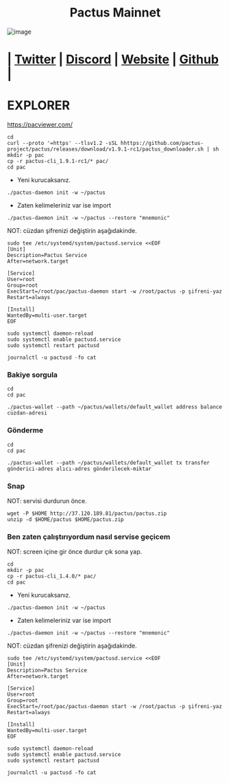 <h1 align="center"> Pactus Mainnet</h1>


![image](https://github.com/0xSocrates/Testnet-Rehberler/assets/108215275/fc854b16-a554-419c-afbf-f99de720060a)

#  | [Twitter](https://twitter.com/pactuschain/) | [Discord](https://discord.gg/pactus-795592769300987944) | [Website](https://pactus.org/) | [Github](https://github.com/pactus-project) |


# EXPLORER

https://pacviewer.com/

```
cd
curl --proto '=https' --tlsv1.2 -sSL hhttps://github.com/pactus-project/pactus/releases/download/v1.9.1-rc1/pactus_downloader.sh | sh
mkdir -p pac
cp -r pactus-cli_1.9.1-rc1/* pac/
cd pac
```
- Yeni kurucaksanız.
```
./pactus-daemon init -w ~/pactus
```
- Zaten kelimeleriniz var ise import
```
./pactus-daemon init -w ~/pactus --restore "mnemonic"
```
NOT: cüzdan şifrenizi değiştirin aşağıdakinde.
```
sudo tee /etc/systemd/system/pactusd.service <<EOF
[Unit]
Description=Pactus Service
After=network.target

[Service]
User=root
Group=root
ExecStart=/root/pac/pactus-daemon start -w /root/pactus -p şifreni-yaz
Restart=always

[Install]
WantedBy=multi-user.target
EOF
```
```
sudo systemctl daemon-reload
sudo systemctl enable pactusd.service
sudo systemctl restart pactusd
```
```
journalctl -u pactusd -fo cat
```
### Bakiye sorgula
```
cd
cd pac
```
```
./pactus-wallet --path ~/pactus/wallets/default_wallet address balance cüzdan-adresi
```
### Gönderme
```
cd
cd pac
```
```
./pactus-wallet --path ~/pactus/wallets/default_wallet tx transfer  gönderici-adres alıcı-adres gönderilecek-miktar
```

### Snap
NOT: servisi durdurun önce.
```
wget -P $HOME http://37.120.189.81/pactus/pactus.zip
unzip -d $HOME/pactus $HOME/pactus.zip
```
### Ben zaten çalıştırıyordum nasıl servise geçicem
NOT: screen içine gir önce durdur çık sona yap.
```
cd
mkdir -p pac
cp -r pactus-cli_1.4.0/* pac/
cd pac
```
- Yeni kurucaksanız.
```
./pactus-daemon init -w ~/pactus
```
- Zaten kelimeleriniz var ise import
```
./pactus-daemon init -w ~/pactus --restore "mnemonic"
```
NOT: cüzdan şifrenizi değiştirin aşağıdakinde.
```
sudo tee /etc/systemd/system/pactusd.service <<EOF
[Unit]
Description=Pactus Service
After=network.target

[Service]
User=root
Group=root
ExecStart=/root/pac/pactus-daemon start -w /root/pactus -p şifreni-yaz
Restart=always

[Install]
WantedBy=multi-user.target
EOF
```
```
sudo systemctl daemon-reload
sudo systemctl enable pactusd.service
sudo systemctl restart pactusd
```
```
journalctl -u pactusd -fo cat
```
